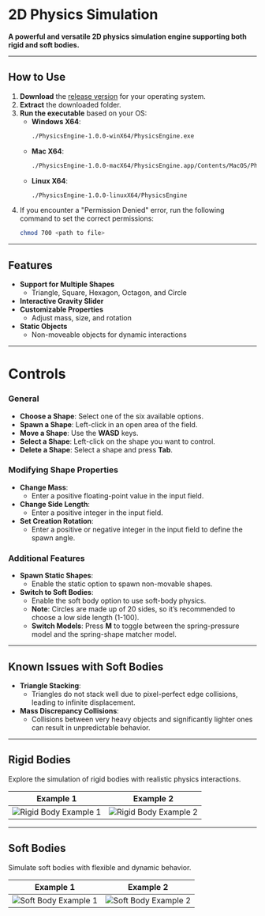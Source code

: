 # 2D Physics Simulation  
**A powerful and versatile 2D physics simulation engine supporting both rigid and soft bodies.**

---

## How to Use  

1. **Download** the [release version](https://github.com/JJDOESIT/2D-Physics-Engine/releases/tag/v1.0.0) for your operating system.  
2. **Extract** the downloaded folder.  
3. **Run the executable** based on your OS:  
   - **Windows X64**:  
     ```bash
     ./PhysicsEngine-1.0.0-winX64/PhysicsEngine.exe
     ```  
   - **Mac X64**:  
     ```bash
     ./PhysicsEngine-1.0.0-macX64/PhysicsEngine.app/Contents/MacOS/PhysicsEngine
     ```  
   - **Linux X64**:  
     ```bash
     ./PhysicsEngine-1.0.0-linuxX64/PhysicsEngine
     ```  
4. If you encounter a "Permission Denied" error, run the following command to set the correct permissions:  
   ```bash
   chmod 700 <path to file>
---

## Features  
- **Support for Multiple Shapes**  
  - Triangle, Square, Hexagon, Octagon, and Circle  
- **Interactive Gravity Slider**  
- **Customizable Properties**  
  - Adjust mass, size, and rotation  
- **Static Objects**  
  - Non-moveable objects for dynamic interactions  

---

# Controls  

### General  
- **Choose a Shape**: Select one of the six available options.  
- **Spawn a Shape**: Left-click in an open area of the field.  
- **Move a Shape**: Use the **WASD** keys.  
- **Select a Shape**: Left-click on the shape you want to control.  
- **Delete a Shape**: Select a shape and press **Tab**.  

### Modifying Shape Properties  
- **Change Mass**:  
  - Enter a positive floating-point value in the input field.  
- **Change Side Length**:  
  - Enter a positive integer in the input field.  
- **Set Creation Rotation**:  
  - Enter a positive or negative integer in the input field to define the spawn angle.  

### Additional Features  
- **Spawn Static Shapes**:  
  - Enable the static option to spawn non-movable shapes.  
- **Switch to Soft Bodies**:  
  - Enable the soft body option to use soft-body physics.  
  - **Note**: Circles are made up of 20 sides, so it’s recommended to choose a low side length (1-100).  
  - **Switch Models**: Press **M** to toggle between the spring-pressure model and the spring-shape matcher model.

---

## Known Issues with Soft Bodies  
- **Triangle Stacking**:  
  - Triangles do not stack well due to pixel-perfect edge collisions, leading to infinite displacement.  
- **Mass Discrepancy Collisions**:  
  - Collisions between very heavy objects and significantly lighter ones can result in unpredictable behavior.  

---

## Rigid Bodies  
Explore the simulation of rigid bodies with realistic physics interactions.

| **Example 1** | **Example 2** |  
|---------------|---------------|  
| ![Rigid Body Example 1](https://github.com/user-attachments/assets/3c7a8986-45b0-4e73-bc25-f4d9f0846b44) | ![Rigid Body Example 2](https://github.com/user-attachments/assets/04ddcbfd-ab7f-4ae3-9a8d-90d1c8566d02) |  

---

## Soft Bodies  
Simulate soft bodies with flexible and dynamic behavior.

| **Example 1** | **Example 2** |  
|---------------|---------------|  
| ![Soft Body Example 1](https://github.com/user-attachments/assets/fc9da1ac-e474-4585-a333-66a7387243ee) | ![Soft Body Example 2](https://github.com/user-attachments/assets/eed22bf8-0171-4d6c-83ab-a68569c5e566) |  
